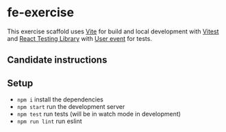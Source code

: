 # fe-exercise

This exercise scaffold uses [Vite](https://vite.dev/) for build and local development with [Vitest](https://vitest.dev/) and [React Testing Library](https://testing-library.com/docs/react-testing-library/intro) with [User event](https://testing-library.com/docs/user-event/intro/) for tests.

## Candidate instructions

## Setup

- `npm i` install the dependencies
- `npm start` run the development server
- `npm test` run tests (will be in watch mode in development)
- `npm run lint` run eslint
